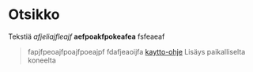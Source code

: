 # Otsikko
Tekstiä *afjeliajfleajf* **aefpoakfpokeafea**
fsfeaeaf
> fapjfpeoajfpoajfpoeajpf
> fdafjeaoijfa
[kaytto-ohje](https://github.com/eelishyva/otm2016/blob/master/dokumentointi/kaytto-ohje.md)
Lisäys paikalliselta koneelta
